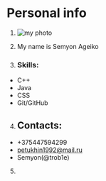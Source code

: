 # __Personal info__

1. ![my photo](C:\Games\ph.jpg)

2. My name is Semyon Ageiko

3. ###  __Skills:__
  * C++
  * Java
  * CSS
  * Git/GitHub

4. ## __Contacts:__
  * +375447594299
  * petukhin1992@mail.ru
  * Semyon(@trob1e)

5. 